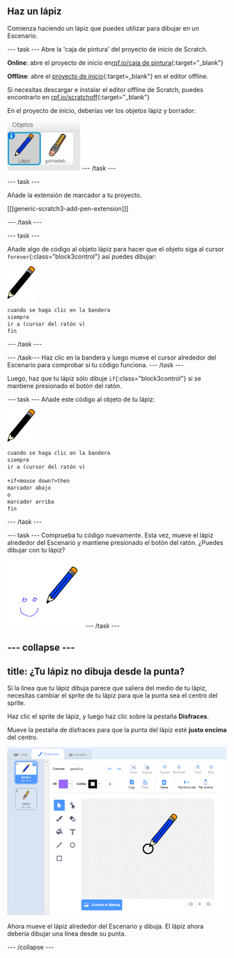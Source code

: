 ## Haz un lápiz

Comienza haciendo un lápiz que puedes utilizar para dibujar en un Escenario.

--- task --- Abre la 'caja de pintura' del proyecto de inicio de Scratch.

**Online**: abre el proyecto de inicio en[rpf.io/caja de pintura](http://rpf.io/paint-box-on){:target="_blank"}

**Offline**: abre el [proyecto de inicio](http://rpf.io/p/es-ES/paint-box-go){:target=_blank"} en el editor offline.

Si necesitas descargar e instalar el editor offline de Scratch, puedes encontrarlo en [rpf.io/scratchoff](http://rpf.io/scratchoff){:target="_blank"}

En el proyecto de inicio, deberías ver los objetos lápiz y borrador:

![screenshot](images/paint-starter.png) --- /task ---

--- task ---

Añade la extensión de marcador a tu proyecto.

[[[generic-scratch3-add-pen-extension]]]

--- /task ---

--- task ---

Añade algo de código al objeto lápiz para hacer que el objeto siga al cursor `forever`{:class="block3control"} así puedes dibujar:

![lápiz](images/pencil.png)

```blocks3
cuando se haga clic en la bandera
siempre
ir a (cursor del ratón v)
fin
```

--- /task ---

--- /task--- Haz clic en la bandera y luego mueve el cursor alrededor del Escenario para comprobar si tu código funciona. --- /task ---

Luego, haz que tu lápiz sólo dibuje `if`{:class="block3control"} si se mantiene presionado el botón del ratón.

--- task --- Añade este código al objeto de tu lápiz:

![lápiz](images/pencil.png)

```blocks3
cuando se haga clic en la bandera
siempre
ir a (cursor del ratón v)

+if<mouse down?>then
marcador abajo
o
marcador arriba
fin
```

--- /task ---

--- task --- Comprueba tu código nuevamente. Esta vez, mueve el lápiz alrededor del Escenario y mantiene presionado el botón del ratón. ¿Puedes dibujar con tu lápiz?

![screenshot](images/paint-draw.png) --- /task ---

--- collapse ---
---
title: ¿Tu lápiz no dibuja desde la punta?
---

Si la línea que tu lápiz dibuja parece que saliera del medio de tu lápiz, necesitas cambiar el sprite de tu lápiz para que la punta sea el centro del sprite.

Haz clic el sprite de lápiz, y luego haz clic sobre la pestaña **Disfraces**.

Mueve la pestaña de disfraces para que la punta del lápiz esté **justo encima** del centro.

![Centro del disfraz](images/costume-center-annotated.png)

Ahora mueve el lápiz alrededor del Escenario y dibuja. El lápiz ahora debería dibujar una línea desde su punta.

--- /collapse ---